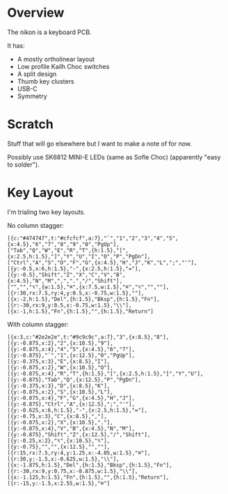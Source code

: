 # Overview

The nikon is a keyboard PCB.

It has:

* A mostly ortholinear layout
* Low profile Kailh Choc switches
* A split design
* Thumb key clusters
* USB-C
* Symmetry

# Scratch

Stuff that will go elsewhere but I want to make a note of for now.

Possibly use SK6812 MINI-E LEDs (same as Sofle Choc) (apparently "easy to solder").

# Key Layout

I'm trialing two key layouts.

No column stagger:

```
[{c:"#474747",t:"#cfcfcf",a:7},"`","1","2","3","4","5",{x:4.5},"6","7","8","9","0","PgUp"],
["Tab","Q","W","E","R","T",{h:1.5},"[",{x:2.5,h:1.5},"]","Y","U","I","O","P","PgDn"],
["Ctrl","A","S","D","F","G",{x:4.5},"H","J","K","L",";","'"],
[{y:-0.5,x:6,h:1.5},"-",{x:2.5,h:1.5},"="],
[{y:-0.5},"Shift","Z","X","C","V","B",{x:4.5},"N","M",",",".","/","Shift"],
["","","⌥",{w:1.5},"⌘",{x:7.5,w:1.5},"⌘","⌥","",""],
[{r:30,rx:7.5,ry:4,y:0.5,x:-0.75,w:1.5},""],
[{x:-2,h:1.5},"Del",{h:1.5},"Bksp",{h:1.5},"Fn"],
[{r:-30,rx:9,y:0.5,x:-0.75,w:1.5},"\\"],
[{x:-1,h:1.5},"Fn",{h:1.5},"",{h:1.5},"Return"]
```

With column stagger:

```
[{x:3,c:"#2e2e2e",t:"#9c9c9c",a:7},"3",{x:8.5},"8"],
[{y:-0.875,x:2},"2",{x:10.5},"9"],
[{y:-0.875,x:4},"4","5",{x:4.5},"6","7"],
[{y:-0.875},"`","1",{x:12.5},"0","PgUp"],
[{y:-0.375,x:3},"E",{x:8.5},"I"],
[{y:-0.875,x:2},"W",{x:10.5},"O"],
[{y:-0.875,x:4},"R","T",{h:1.5},"[",{x:2.5,h:1.5},"]","Y","U"],
[{y:-0.875},"Tab","Q",{x:12.5},"P","PgDn"],
[{y:-0.375,x:3},"D",{x:8.5},"K"],
[{y:-0.875,x:2},"S",{x:10.5},"L"],
[{y:-0.875,x:4},"F","G",{x:4.5},"H","J"],
[{y:-0.875},"Ctrl","A",{x:12.5},";","'"],
[{y:-0.625,x:6,h:1.5},"-",{x:2.5,h:1.5},"="],
[{y:-0.75,x:3},"C",{x:8.5},","],
[{y:-0.875,x:2},"X",{x:10.5},"."],
[{y:-0.875,x:4},"V","B",{x:4.5},"N","M"],
[{y:-0.875},"Shift","Z",{x:12.5},"/","Shift"],
[{y:-0.25,x:2},"⌥",{x:10.5},"⌥"],
[{y:-0.75},"","",{x:12.5},"",""],
[{r:15,rx:7.5,ry:4,y:1.25,x:-4.05,w:1.5},"⌘"],
[{r:30,y:-1.5,x:-0.625,w:1.5},"\\"],
[{x:-1.875,h:1.5},"Del",{h:1.5},"Bksp",{h:1.5},"Fn"],
[{r:-30,rx:9,y:0.75,x:-0.875,w:1.5},"\\"],
[{x:-1.125,h:1.5},"Fn",{h:1.5},"",{h:1.5},"Return"],
[{r:-15,y:-1.5,x:2.55,w:1.5},"⌘"]
```
